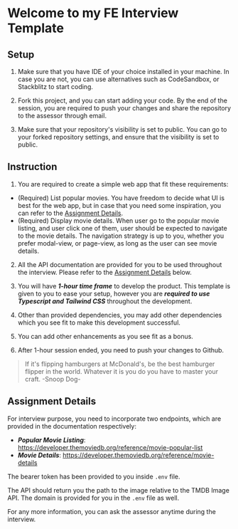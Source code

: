 # Welcome to my FE Interview Template

## Setup

1. Make sure that you have IDE of your choice installed in your machine. In case you are not, you can use alternatives such as CodeSandbox, or Stackblitz to start coding.

2. Fork this project, and you can start adding your code. By the end of the session, you are required to push your changes and share the repository to the assessor through email.

3. Make sure that your repository's visibility is set to public. You can go to your forked repository settings, and ensure that the visibility is set to public.

## Instruction

1. You are required to create a simple web app that fit these requirements:

- (Required) List popular movies. You have freedom to decide what UI is best for the web app, but in case that you need some inspiration, you can refer to the [Assignment Details](#assignment-details).
- (Required) Display movie details. When user go to the popular movie listing, and user click one of them, user should be expected to navigate to the movie details. The navigation strategy is up to you, whether you prefer modal-view, or page-view, as long as the user can see movie details.

2. All the API documentation are provided for you to be used throughout the interview. Please refer to the [Assignment Details](#assignment-details) below.

2. You will have **_1-hour time frame_** to develop the product. This template is given to you to ease your setup, however you are **_required to use Typescript and Tailwind CSS_** throughout the development.

3. Other than provided dependencies, you may add other dependencies which you see fit to make this development successful.

4. You can add other enhancements as you see fit as a bonus.

5. After 1-hour session ended, you need to push your changes to Github.

> If it's flipping hamburgers at McDonald's, be the best hamburger flipper in the world. Whatever it is you do you have to master your craft. -Snoop Dog-

## Assignment Details

For interview purpose, you need to incorporate two endpoints, which are provided in the documentation respectively:

- **_Popular Movie Listing_**: https://developer.themoviedb.org/reference/movie-popular-list
- **_Movie Details_**: https://developer.themoviedb.org/reference/movie-details

The bearer token has been provided to you inside `.env` file.

The API should return you the path to the image relative to the TMDB Image API. The domain is provided for you in the `.env` file as well.

For any more information, you can ask the assessor anytime during the interview.
